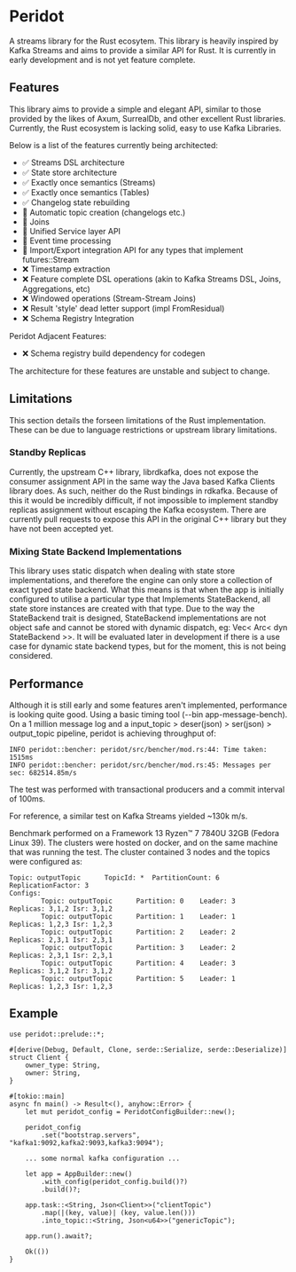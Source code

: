 # Peridot

A streams library for the Rust ecosytem. This library is heavily inspired by Kafka Streams and aims to provide a similar API for Rust.
It is currently in early development and is not yet feature complete.

## Features

This library aims to provide a simple and elegant API, similar to those provided by the likes of Axum, SurrealDb, and other excellent Rust libraries.
Currently, the Rust ecosystem is lacking solid, easy to use Kafka Libraries.

Below is a list of the features currently being architected:

- ✅ Streams DSL architecture
- ✅ State store architecture
- ✅ Exactly once semantics (Streams)
- ✅ Exactly once semantics (Tables)
- ✅ Changelog state rebuilding
- 🚧 Automatic topic creation (changelogs etc.)
- 🚧 Joins
- 🚧 Unified Service layer API 
- 🚧 Event time processing
- 🚧 Import/Export integration API for any types that implement futures::Stream 
- ❌ Timestamp extraction
- ❌ Feature complete DSL operations (akin to Kafka Streams DSL, Joins, Aggregations, etc)
- ❌ Windowed operations (Stream-Stream Joins)
- ❌ Result 'style' dead letter support (impl FromResidual)
- ❌ Schema Registry Integration

Peridot Adjacent Features:
- ❌ Schema registry build dependency for codegen

The architecture for these features are unstable and subject to change.

## Limitations

This section details the forseen limitations of the Rust implementation. These can be due to language restrictions or upstream library limitations.  

### Standby Replicas

Currently, the upstream C++ library, librdkafka, does not expose the consumer assignment API in the same way the Java based Kafka Clients library does. As such, neither do the Rust bindings in rdkafka. Because of this it would be incredibly difficult, if not impossible to implement standby replicas assignment without escaping the Kafka ecosystem. There are currently pull requests to expose this API in the original C++ library but they have not been accepted yet.

### Mixing State Backend Implementations

This library uses static dispatch when dealing with state store implementations, and therefore the engine can only store a collection of exact typed state backend. What this means is that when the app is initially configured to utilise a particular type that Implements StateBackend, all state store instances are created with that type. Due to the way the StateBackend trait is designed, StateBackend implementations are not object safe and cannot be stored with dynamic dispatch, eg: Vec< Arc< dyn StateBackend >>. It will be evaluated later in development if there is a use case for dynamic state backend types, but for the moment, this is not being considered.

## Performance

Although it is still early and some features aren't implemented, performance is looking quite good. Using a basic timing tool (--bin app-message-bench). On a 1 million message log and a input_topic > deser(json) > ser(json) > output_topic pipeline, peridot is achieving throughput of:
```
INFO peridot::bencher: peridot/src/bencher/mod.rs:44: Time taken: 1515ms
INFO peridot::bencher: peridot/src/bencher/mod.rs:45: Messages per sec: 682514.85m/s
```
The test was performed with transactional producers and a commit interval of 100ms.

For reference, a similar test on Kafka Streams yielded ~130k m/s.

Benchmark performed on a Framework 13 Ryzen™ 7 7840U 32GB (Fedora Linux 39). The clusters were hosted on docker, and on the same machine that was running the test. The cluster contained 3 nodes and the topics were configured as:
``` 
Topic: outputTopic      TopicId: *  PartitionCount: 6       ReplicationFactor: 3    
Configs: 
        Topic: outputTopic      Partition: 0    Leader: 3       Replicas: 3,1,2 Isr: 3,1,2
        Topic: outputTopic      Partition: 1    Leader: 1       Replicas: 1,2,3 Isr: 1,2,3
        Topic: outputTopic      Partition: 2    Leader: 2       Replicas: 2,3,1 Isr: 2,3,1
        Topic: outputTopic      Partition: 3    Leader: 2       Replicas: 2,3,1 Isr: 2,3,1
        Topic: outputTopic      Partition: 4    Leader: 3       Replicas: 3,1,2 Isr: 3,1,2
        Topic: outputTopic      Partition: 5    Leader: 1       Replicas: 1,2,3 Isr: 1,2,3
```

## Example

```
use peridot::prelude::*;

#[derive(Debug, Default, Clone, serde::Serialize, serde::Deserialize)]
struct Client {
    owner_type: String,
    owner: String,
}

#[tokio::main]
async fn main() -> Result<(), anyhow::Error> {
    let mut peridot_config = PeridotConfigBuilder::new();

    peridot_config
        .set("bootstrap.servers", "kafka1:9092,kafka2:9093,kafka3:9094");

    ... some normal kafka configuration ...

    let app = AppBuilder::new()
        .with_config(peridot_config.build()?)
        .build()?;

    app.task::<String, Json<Client>>("clientTopic")
        .map(|(key, value)| (key, value.len()))
        .into_topic::<String, Json<u64>>("genericTopic");

    app.run().await?;

    Ok(())
}
```
